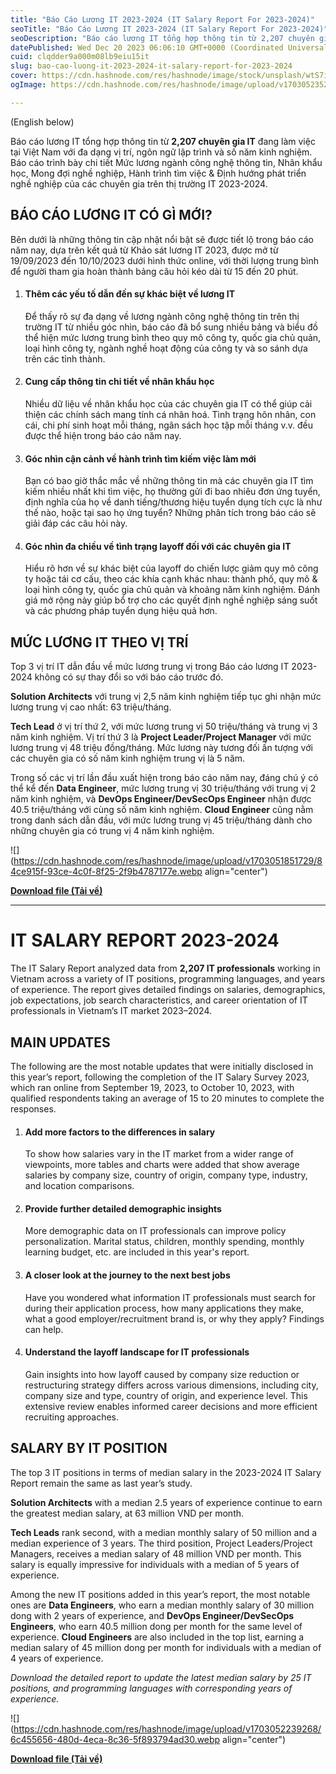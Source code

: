 ```yaml
---
title: "Báo Cáo Lương IT 2023-2024 (IT Salary Report For 2023-2024)"
seoTitle: "Báo Cáo Lương IT 2023-2024 (IT Salary Report For 2023-2024)"
seoDescription: "Báo cáo lương IT tổng hợp thông tin từ 2,207 chuyên gia IT đang làm việc tại Việt Nam với đa dạng vị trí, ngôn ngữ lập trình và số năm kinh nghiệm. Báo cáo"
datePublished: Wed Dec 20 2023 06:06:10 GMT+0000 (Coordinated Universal Time)
cuid: clqdder9a000m08lb9eiu15it
slug: bao-cao-luong-it-2023-2024-it-salary-report-for-2023-2024
cover: https://cdn.hashnode.com/res/hashnode/image/stock/unsplash/wtS7ijvnMpU/upload/71975a9c72f9568e50d664094888a2db.jpeg
ogImage: https://cdn.hashnode.com/res/hashnode/image/upload/v1703052352990/1021c39a-d46b-4fb2-b038-8422e492a82d.avif

---
```


(English below)

Báo cáo lương IT tổng hợp thông tin từ **2,207 chuyên gia IT** đang làm việc tại Việt Nam với đa dạng vị trí, ngôn ngữ lập trình và số năm kinh nghiệm. Báo cáo trình bày chi tiết Mức lương ngành công nghệ thông tin, Nhân khẩu học, Mong đợi nghề nghiệp, Hành trình tìm việc & Định hướng phát triển nghề nghiệp của các chuyên gia trên thị trường IT 2023-2024.

## **BÁO CÁO LƯƠNG IT CÓ GÌ MỚI?**

Bên dưới là những thông tin cập nhật nổi bật sẽ được tiết lộ trong báo cáo năm nay, dựa trên kết quả từ Khảo sát lương IT 2023, được mở từ 19/09/2023 đến 10/10/2023 dưới hình thức online, với thời lượng trung bình để người tham gia hoàn thành bảng câu hỏi kéo dài từ 15 đến 20 phút.

1. #### **Thêm các yếu tố dẫn đến sự khác biệt về lương IT**
    
    Để thấy rõ sự đa dạng về lương ngành công nghệ thông tin trên thị trường IT từ nhiều góc nhìn, báo cáo đã bổ sung nhiều bảng và biểu đồ thể hiện mức lương trung bình theo quy mô công ty, quốc gia chủ quản, loại hình công ty, ngành nghề hoạt động của công ty và so sánh dựa trên các tỉnh thành.
    
2. #### **Cung cấp thông tin chi tiết về nhân khẩu học**
    
    Nhiều dữ liệu về nhân khẩu học của các chuyên gia IT có thể giúp cải thiện các chính sách mang tính cá nhân hoá. Tình trạng hôn nhân, con cái, chi phí sinh hoạt mỗi tháng, ngân sách học tập mỗi tháng v.v. đều được thể hiện trong báo cáo năm nay.
    
3. #### **Góc nhìn cận cảnh về hành trình tìm kiếm việc làm mới**
    
    Bạn có bao giờ thắc mắc về những thông tin mà các chuyên gia IT tìm kiếm nhiều nhất khi tìm việc, họ thường gửi đi bao nhiêu đơn ứng tuyển, định nghĩa của họ về danh tiếng/thương hiệu tuyển dụng tích cực là như thế nào, hoặc tại sao họ ứng tuyển? Những phân tích trong báo cáo sẽ giải đáp các câu hỏi này.
    
4. #### **Góc nhìn đa chiều về tình trạng layoff đối với các chuyên gia IT**
    
    Hiểu rõ hơn về sự khác biệt của layoff do chiến lược giảm quy mô công ty hoặc tái cơ cấu, theo các khía cạnh khác nhau: thành phố, quy mô & loại hình công ty, quốc gia chủ quản và khoảng năm kinh nghiệm. Đánh giá mở rộng này giúp bổ trợ cho các quyết định nghề nghiệp sáng suốt và các phương pháp tuyển dụng hiệu quả hơn.
    

## **MỨC LƯƠNG IT THEO VỊ TRÍ**

Top 3 vị trí IT dẫn đầu về mức lương trung vị trong Báo cáo lương IT 2023-2024 không có sự thay đổi so với báo cáo trước đó.

**Solution Architects** với trung vị 2,5 năm kinh nghiệm tiếp tục ghi nhận mức lương trung vị cao nhất: 63 triệu/tháng.

**Tech Lead** ở vị trí thứ 2, với mức lương trung vị 50 triệu/tháng và trung vị 3 năm kinh nghiệm. Vị trí thứ 3 là **Project Leader/Project Manager** với mức lương trung vị 48 triệu đồng/tháng. Mức lương này tương đối ấn tượng với các chuyên gia có số năm kinh nghiệm trung vị là 5 năm.

Trong số các vị trí lần đầu xuất hiện trong báo cáo năm nay, đáng chú ý có thể kể đến **Data Engineer**, mức lương trung vị 30 triệu/tháng với trung vị 2 năm kinh nghiệm, và **DevOps Engineer/DevSecOps Engineer** nhận được 40.5 triệu/tháng với cùng số năm kinh nghiệm. **Cloud Engineer** cũng nằm trong danh sách dẫn đầu, với mức lương trung vị 45 triệu/tháng dành cho những chuyên gia có trung vị 4 năm kinh nghiệm.

![](https://cdn.hashnode.com/res/hashnode/image/upload/v1703051851729/84ce915f-93ce-4c0f-8f25-2f9b4787177e.webp align="center")

[**Download file (Tải về)**](https://github.com/ePlus-DEV/storage/blob/main/IT%20Salary%20Report/2023-2024/ITviec_IT_Salary_Report_2023_2024-Full-VI_bc54d618.pdf)

---

# **IT SALARY REPORT 2023-2024**

The IT Salary Report analyzed data from **2,207 IT professionals** working in Vietnam across a variety of IT positions, programming languages, and years of experience. The report gives detailed findings on salaries, demographics, job expectations, job search characteristics, and career orientation of IT professionals in Vietnam’s IT market 2023–2024.

## **MAIN UPDATES**

The following are the most notable updates that were initially disclosed in this year’s report, following the completion of the IT Salary Survey 2023, which ran online from September 19, 2023, to October 10, 2023, with qualified respondents taking an average of 15 to 20 minutes to complete the responses.

1. #### **Add more factors to the differences in salary**
    
    To show how salaries vary in the IT market from a wider range of viewpoints, more tables and charts were added that show average salaries by company size, country of origin, company type, industry, and location comparisons.
    
2. #### **Provide further detailed demographic insights**
    
    More demographic data on IT professionals can improve policy personalization. Marital status, children, monthly spending, monthly learning budget, etc. are included in this year's report.
    
3. #### **A closer look at the journey to the next best jobs**
    
    Have you wondered what information IT professionals must search for during their application process, how many applications they make, what a good employer/recruitment brand is, or why they apply? Findings can help.
    
4. #### **Understand the layoff landscape for IT professionals**
    
    Gain insights into how layoff caused by company size reduction or restructuring strategy differs across various dimensions, including city, company size and type, country of origin, and experience level. This extensive review enables informed career decisions and more efficient recruiting approaches.
    

## **SALARY BY IT POSITION**

The top 3 IT positions in terms of median salary in the 2023-2024 IT Salary Report remain the same as last year’s study.

**Solution Architects** with a median 2.5 years of experience continue to earn the greatest median salary, at 63 million VND per month.

**Tech Leads** rank second, with a median monthly salary of 50 million and a median experience of 3 years. The third position, Project Leaders/Project Managers, receives a median salary of 48 million VND per month. This salary is equally impressive for individuals with a median of 5 years of experience.

Among the new IT positions added in this year’s report, the most notable ones are **Data Engineers**, who earn a median monthly salary of 30 million dong with 2 years of experience, and **DevOps Engineer/DevSecOps Engineers**, who earn 40.5 million dong per month for the same level of experience. **Cloud Engineers** are also included in the top list, earning a median salary of 45 million dong per month for individuals with a median of 4 years of experience.

*Download the detailed report to update the latest median salary by 25 IT positions, and programming languages with corresponding years of experience.*

![](https://cdn.hashnode.com/res/hashnode/image/upload/v1703052239268/6c455656-480d-4eca-8c36-5f893794ad30.webp align="center")

[**Download file (Tải về)**](https://github.com/ePlus-DEV/storage/blob/main/IT%20Salary%20Report/2023-2024/ITviec_IT_Salary_Report_2023_2024-Full-VI_bc54d618.pdf)